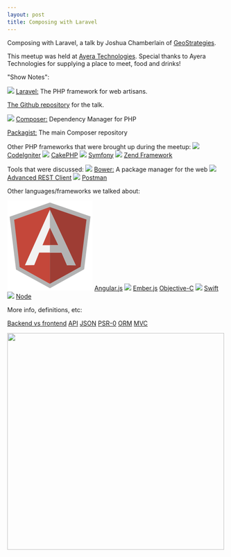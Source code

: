 ```yaml
---
layout: post
title: Composing with Laravel
---
```


Composing with Laravel, a talk by Joshua Chamberlain of [GeoStrategies](http://geostrategies.com).

This meetup was held at [Ayera Technologies](http://www.ayera.com/). Special thanks to Ayera Technologies for supplying a place to meet, food and drinks!

"Show Notes":

![](https://raw.githubusercontent.com/laravel/art/master/laravel-four-icon.png) [Laravel:](http://laravel.com) The PHP framework for web artisans.

[The Github repository](https://github.com/jchamberlain/attractions-example) for the talk.

<img src="https://getcomposer.org/img/logo-composer-transparent.png" /> [Composer:](https://getcomposer.org/) Dependency Manager for PHP

[Packagist:](https://packagist.org) The main Composer repository

Other PHP frameworks that were brought up during the meetup:
![](http://ellislab.com/asset/icons/apple-touch-icon-152x152-precomposed.png) [CodeIgniter](http://ellislab.com/codeigniter)
![](http://cakephp.org/favicon.ico) [CakePHP](http://cakephp.org/)
![](http://symfony.com/apple-touch-icon.png) [Symfony](http://symfony.com/)
![](http://framework.zend.com/images/logos/zf2-logo-mark.png) [Zend Framework](http://framework.zend.com/)

Tools that were discussed:
![](http://bower.io/img/bower-logo.png) [Bower:](http://bower.io) A package manager for the web
![](https://lh4.googleusercontent.com/t63IOEdnH0cBn7XXwMYPvKqWaF0_qEHLUTvqlTuOxzTubwKghD1a9O-ScysaxnDIcMD0SlLIxQ=s100-h100-e365-rw) [Advanced REST Client](https://chrome.google.com/webstore/detail/advanced-rest-client/hgmloofddffdnphfgcellkdfbfbjeloo)
![](https://lh6.googleusercontent.com/KBLgnDnUfeVkQ4VrJ0dWb2NArO14S4tE9xmFXfGocukGuJOJCelV23QbzTLHnWwDrGKDEAaCeQ=s100-h100-e365-rw) [Postman](https://chrome.google.com/webstore/detail/postman-rest-client/fdmmgilgnpjigdojojpjoooidkmcomcm)

Other languages/frameworks we talked about:

![](https://raw.githubusercontent.com/angular/angular.js/master/images/logo/AngularJS-Shield.exports/AngularJS-Shield-medium.png) [Angular.js](https://angularjs.org/)
![](http://upload.wikimedia.org/wikipedia/en/6/69/Ember.js_Logo_and_Mascot.png) [Ember.js](http://emberjs.com/)
[Objective-C](http://en.wikipedia.org/wiki/Objective-C)
![](http://upload.wikimedia.org/wikipedia/en/4/43/Apple_Swift_Logo.png) [Swift](https://developer.apple.com/swift/)
![](http://nodejs.org/images/logos/node-favicon.png) [Node](http://nodejs.org/)

More info, definitions, etc:

[Backend vs frontend](http://skillcrush.com/2012/04/17/frontend-vs-backend-3/)
[API](http://en.wikipedia.org/wiki/Application_programming_interface)
[JSON](http://json.org/)
[PSR-0](http://www.php-fig.org/psr/psr-0/)
[ORM](http://en.wikipedia.org/wiki/Object-relational_mapping)
[MVC](http://en.wikipedia.org/wiki/Model%E2%80%93view%E2%80%93controller)

<img src="http://upload.wikimedia.org/wikipedia/commons/thumb/a/a0/MVC-Process.svg/500px-MVC-Process.svg.png" style="width:500px;height:500px">